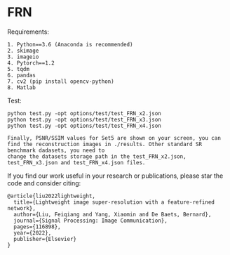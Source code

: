 # FRN 
Requirements:

    1. Python==3.6 (Anaconda is recommended)
    2. skimage
    3. imageio
    4. Pytorch==1.2
    5. tqdm
    6. pandas
    7. cv2 (pip install opencv-python)
    8. Matlab

Test:

    python test.py -opt options/test/test_FRN_x2.json
    python test.py -opt options/test/test_FRN_x3.json
    python test.py -opt options/test/test_FRN_x4.json

    Finally, PSNR/SSIM values for Set5 are shown on your screen, you can find the reconstruction images in ./results. Other standard SR benchmark dadasets, you need to
    change the datasets storage path in the test_FRN_x2.json, test_FRN_x3.json and test_FRN_x4.json files.
    
    
If you find our work useful in your research or publications, please star the code and consider citing:

    @article{liu2022lightweight,
      title={Lightweight image super-resolution with a feature-refined network},
      author={Liu, Feiqiang and Yang, Xiaomin and De Baets, Bernard},
      journal={Signal Processing: Image Communication},
      pages={116898},
      year={2022},
      publisher={Elsevier}
    }
